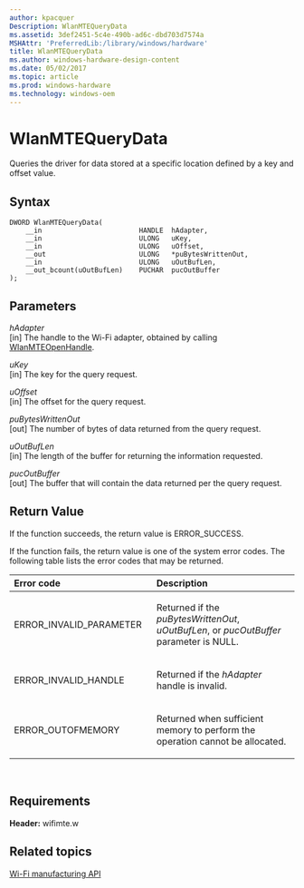 ```yaml
---
author: kpacquer
Description: WlanMTEQueryData
ms.assetid: 3def2451-5c4e-490b-ad6c-dbd703d7574a
MSHAttr: 'PreferredLib:/library/windows/hardware'
title: WlanMTEQueryData
ms.author: windows-hardware-design-content
ms.date: 05/02/2017
ms.topic: article
ms.prod: windows-hardware
ms.technology: windows-oem
---
```


# WlanMTEQueryData


Queries the driver for data stored at a specific location defined by a key and offset value.

## <span id="Syntax"></span><span id="syntax"></span><span id="SYNTAX"></span>Syntax


``` syntax
DWORD WlanMTEQueryData(
    __in                        HANDLE  hAdapter,
    __in                        ULONG   uKey,
    __in                        ULONG   uOffset,
    __out                       ULONG   *puBytesWrittenOut,
    __in                        ULONG   uOutBufLen,
    __out_bcount(uOutBufLen)    PUCHAR  pucOutBuffer
);
```

## <span id="Parameters"></span><span id="parameters"></span><span id="PARAMETERS"></span>Parameters


<span id="hAdapter"></span><span id="hadapter"></span><span id="HADAPTER"></span>*hAdapter*  
\[in\] The handle to the Wi-Fi adapter, obtained by calling [WlanMTEOpenHandle](wlanmteopenhandle.md).

<span id="uKey"></span><span id="ukey"></span><span id="UKEY"></span>*uKey*  
\[in\] The key for the query request.

<span id="uOffset"></span><span id="uoffset"></span><span id="UOFFSET"></span>*uOffset*  
\[in\] The offset for the query request.

<span id="puBytesWrittenOut"></span><span id="pubyteswrittenout"></span><span id="PUBYTESWRITTENOUT"></span>*puBytesWrittenOut*  
\[out\] The number of bytes of data returned from the query request.

<span id="uOutBufLen"></span><span id="uoutbuflen"></span><span id="UOUTBUFLEN"></span>*uOutBufLen*  
\[in\] The length of the buffer for returning the information requested.

<span id="pucOutBuffer"></span><span id="pucoutbuffer"></span><span id="PUCOUTBUFFER"></span>*pucOutBuffer*  
\[out\] The buffer that will contain the data returned per the query request.

## <span id="Return_Value"></span><span id="return_value"></span><span id="RETURN_VALUE"></span>Return Value


If the function succeeds, the return value is ERROR\_SUCCESS.

If the function fails, the return value is one of the system error codes. The following table lists the error codes that may be returned.

<table>
<colgroup>
<col width="50%" />
<col width="50%" />
</colgroup>
<thead>
<tr class="header">
<th align="left">Error code</th>
<th align="left">Description</th>
</tr>
</thead>
<tbody>
<tr class="odd">
<td align="left"><p>ERROR_INVALID_PARAMETER</p></td>
<td align="left"><p>Returned if the <em>puBytesWrittenOut</em>, <em>uOutBufLen</em>, or <em>pucOutBuffer</em> parameter is NULL.</p></td>
</tr>
<tr class="even">
<td align="left"><p>ERROR_INVALID_HANDLE</p></td>
<td align="left"><p>Returned if the <em>hAdapter</em> handle is invalid.</p></td>
</tr>
<tr class="odd">
<td align="left"><p>ERROR_OUTOFMEMORY</p></td>
<td align="left"><p>Returned when sufficient memory to perform the operation cannot be allocated.</p></td>
</tr>
</tbody>
</table>

 

## <span id="Requirements"></span><span id="requirements"></span><span id="REQUIREMENTS"></span>Requirements


**Header:** wifimte.w

## <span id="related_topics"></span>Related topics


[Wi-Fi manufacturing API](wi-fi-manufacturing-api.md)

 

 






